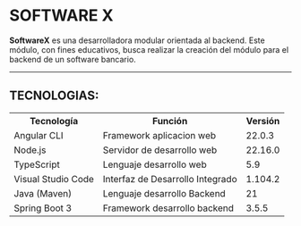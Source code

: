 <h1>
  SOFTWARE X
</h1> 
<p>
  <b>SoftwareX</b> es una desarrolladora modular orientada al backend. Este módulo, con fines educativos, busca realizar la creación del módulo para el backend de un software bancario.</p>
  
<hr>
<h2>
  TECNOLOGIAS:
</h2>
<table>
  <tr>
    <th>Tecnología</th>
    <th>Función</th>
    <th>Versión</th>
  </tr>
  <tr>
    <td>Angular CLI</td>
    <td>Framework aplicacion web</td>
    <td>22.0.3</td>
  </tr>
  <tr>
    <td>Node.js</td>
    <td>Servidor de desarrollo web</td>
    <td>22.16.0</td>
  </tr>
  <tr>
    <td>TypeScript</td>
    <td>Lenguaje desarrollo web</td>
    <td>5.9</td>  
  </tr>
  <tr>
    <td>Visual Studio Code</td>
    <td>Interfaz de Desarrollo Integrado</td>
    <td>1.104.2</td>
  </tr>
  <tr>
    <td>Java (Maven)</td>
    <td>Lenguaje desarrollo Backend</td>
    <td>21</td>
  </tr>
  <tr>
    <td>Spring Boot 3</td>
    <td>Framework desarrollo backend</td>
    <td>3.5.5</td>
  </tr>
</table>
